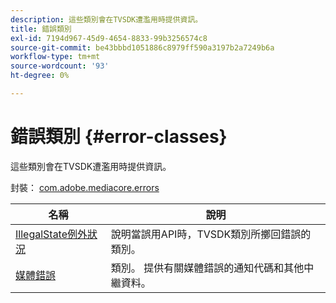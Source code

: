 ```yaml
---
description: 這些類別會在TVSDK遭濫用時提供資訊。
title: 錯誤類別
exl-id: 7194d967-45d9-4654-8833-99b3256574c8
source-git-commit: be43bbbd1051886c8979ff590a3197b2a7249b6a
workflow-type: tm+mt
source-wordcount: '93'
ht-degree: 0%

---
```


# 錯誤類別 {#error-classes}

這些類別會在TVSDK遭濫用時提供資訊。

封裝： [com.adobe.mediacore.errors](https://help.adobe.com/en_US/primetime/api/psdk/asdoc-dhls_1.4/com/adobe/mediacore/errors/package-detail.html)

| 名稱 | 說明 |
|---|---|
| [IllegalState例外狀況](https://help.adobe.com/en_US/primetime/api/psdk/asdoc-dhls_1.4/com/adobe/mediacore/errors/IllegalStateException.html) | 說明當誤用API時，TVSDK類別所擲回錯誤的類別。 |
| [媒體錯誤](https://help.adobe.com/en_US/primetime/api/psdk/asdoc-dhls_1.4/com/adobe/mediacore/errors/MediaError.html) | 類別。 提供有關媒體錯誤的通知代碼和其他中繼資料。 |
